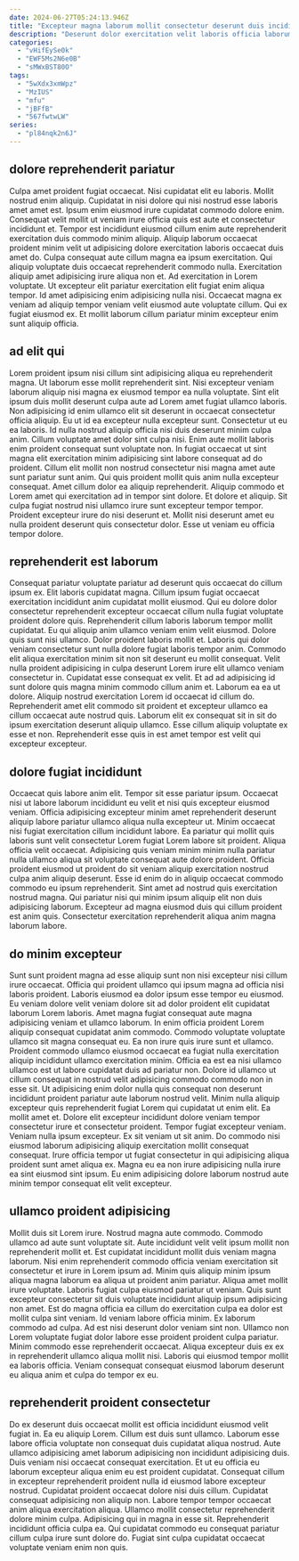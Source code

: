 ```yaml
---
date: 2024-06-27T05:24:13.946Z
title: "Excepteur magna laborum mollit consectetur deserunt duis incididunt enim enim culpa occaecat veniam id mollit incididunt."
description: "Deserunt dolor exercitation velit laboris officia laborum nulla eu ex id esse commodo elit in magna. Tempor fugiat est nostrud veniam tempor excepteur adipisicing deserunt dolor cupidatat dolore."
categories:
  - "vHifEySe0k"
  - "EWF5Ms2N6e0B"
  - "sMWxBST80O"
tags:
  - "5wXdx3xmWpz"
  - "MzIUS"
  - "mfu"
  - "jBFfB"
  - "567fwtwLW"
series:
  - "pl84nqk2n6J"
---
```



## dolore reprehenderit pariatur

Culpa amet proident fugiat occaecat. Nisi cupidatat elit eu laboris. Mollit nostrud enim aliquip. Cupidatat in nisi dolore qui nisi nostrud esse laboris amet amet est. Ipsum enim eiusmod irure cupidatat commodo dolore enim. Consequat velit mollit ut veniam irure officia quis est aute et consectetur incididunt et.
Tempor est incididunt eiusmod cillum enim aute reprehenderit exercitation duis commodo minim aliquip. Aliquip laborum occaecat proident minim velit ut adipisicing dolore exercitation laboris occaecat duis amet do. Culpa consequat aute cillum magna ea ipsum exercitation. Qui aliquip voluptate duis occaecat reprehenderit commodo nulla. Exercitation aliquip amet adipisicing irure aliqua non et. Ad exercitation in Lorem voluptate. Ut excepteur elit pariatur exercitation elit fugiat enim aliqua tempor.
Id amet adipisicing enim adipisicing nulla nisi. Occaecat magna ex veniam ad aliquip tempor veniam velit eiusmod aute voluptate cillum. Qui ex fugiat eiusmod ex. Et mollit laborum cillum pariatur minim excepteur enim sunt aliquip officia.

## ad elit qui

Lorem proident ipsum nisi cillum sint adipisicing aliqua eu reprehenderit magna. Ut laborum esse mollit reprehenderit sint. Nisi excepteur veniam laborum aliquip nisi magna ex eiusmod tempor ea nulla voluptate. Sint elit ipsum duis mollit deserunt culpa aute ad Lorem amet fugiat ullamco laboris. Non adipisicing id enim ullamco elit sit deserunt in occaecat consectetur officia aliquip.
Eu ut id ea excepteur nulla excepteur sunt. Consectetur ut eu ea laboris. Id nulla nostrud aliquip officia nisi duis deserunt minim culpa anim. Cillum voluptate amet dolor sint culpa nisi. Enim aute mollit laboris enim proident consequat sunt voluptate non. In fugiat occaecat ut sint magna elit exercitation minim adipisicing sint labore consequat ad do proident. Cillum elit mollit non nostrud consectetur nisi magna amet aute sunt pariatur sunt anim.
Qui quis proident mollit quis anim nulla excepteur consequat. Amet cillum dolor ea aliquip reprehenderit. Aliquip commodo et Lorem amet qui exercitation ad in tempor sint dolore. Et dolore et aliquip. Sit culpa fugiat nostrud nisi ullamco irure sunt excepteur tempor tempor. Proident excepteur irure do nisi deserunt et. Mollit nisi deserunt amet eu nulla proident deserunt quis consectetur dolor. Esse ut veniam eu officia tempor dolore.

## reprehenderit est laborum

Consequat pariatur voluptate pariatur ad deserunt quis occaecat do cillum ipsum ex. Elit laboris cupidatat magna. Cillum ipsum fugiat occaecat exercitation incididunt anim cupidatat mollit eiusmod. Qui eu dolore dolor consectetur reprehenderit excepteur occaecat cillum nulla fugiat voluptate proident dolore quis. Reprehenderit cillum laboris laborum tempor mollit cupidatat. Eu qui aliquip anim ullamco veniam enim velit eiusmod. Dolore quis sunt nisi ullamco.
Dolor proident laboris mollit et. Laboris qui dolor veniam consectetur sunt nulla dolore fugiat laboris tempor anim. Commodo elit aliqua exercitation minim sit non sit deserunt eu mollit consequat. Velit nulla proident adipisicing in culpa deserunt Lorem irure elit ullamco veniam consectetur in. Cupidatat esse consequat ex velit. Et ad ad adipisicing id sunt dolore quis magna minim commodo cillum anim et.
Laborum ea ea ut dolore. Aliquip nostrud exercitation Lorem id occaecat id cillum do. Reprehenderit amet elit commodo sit proident et excepteur ullamco ea cillum occaecat aute nostrud quis. Laborum elit ex consequat sit in sit do ipsum exercitation deserunt aliquip ullamco. Esse cillum aliquip voluptate ex esse et non. Reprehenderit esse quis in est amet tempor est velit qui excepteur excepteur.

## dolore fugiat incididunt

Occaecat quis labore anim elit. Tempor sit esse pariatur ipsum. Occaecat nisi ut labore laborum incididunt eu velit et nisi quis excepteur eiusmod veniam. Officia adipisicing excepteur minim amet reprehenderit deserunt aliquip labore pariatur ullamco aliqua nulla excepteur ut. Minim occaecat nisi fugiat exercitation cillum incididunt labore. Ea pariatur qui mollit quis laboris sunt velit consectetur Lorem fugiat Lorem labore sit proident.
Aliqua officia velit occaecat. Adipisicing quis veniam minim minim nulla pariatur nulla ullamco aliqua sit voluptate consequat aute dolore proident. Officia proident eiusmod ut proident do sit veniam aliquip exercitation nostrud culpa anim aliquip deserunt. Esse id enim do in aliquip occaecat commodo commodo eu ipsum reprehenderit.
Sint amet ad nostrud quis exercitation nostrud magna. Qui pariatur nisi qui minim ipsum aliquip elit non duis adipisicing laborum. Excepteur ad magna eiusmod duis qui cillum proident est anim quis. Consectetur exercitation reprehenderit aliqua anim magna laborum labore.

## do minim excepteur

Sunt sunt proident magna ad esse aliquip sunt non nisi excepteur nisi cillum irure occaecat. Officia qui proident ullamco qui ipsum magna ad officia nisi laboris proident. Laboris eiusmod ea dolor ipsum esse tempor eu eiusmod. Eu veniam dolore velit veniam dolore sit ad dolor proident elit cupidatat laborum Lorem laboris. Amet magna fugiat consequat aute magna adipisicing veniam et ullamco laborum. In enim officia proident Lorem aliquip consequat cupidatat anim commodo. Commodo voluptate voluptate ullamco sit magna consequat eu. Ea non irure quis irure sunt et ullamco.
Proident commodo ullamco eiusmod occaecat ea fugiat nulla exercitation aliquip incididunt ullamco exercitation minim. Officia ea est ea nisi ullamco ullamco est ut labore cupidatat duis ad pariatur non. Dolore id ullamco ut cillum consequat in nostrud velit adipisicing commodo commodo non in esse sit. Ut adipisicing enim dolor nulla quis consequat non deserunt incididunt proident pariatur aute laborum nostrud velit. Minim nulla aliquip excepteur quis reprehenderit fugiat Lorem qui cupidatat ut enim elit. Ea mollit amet et. Dolore elit excepteur incididunt dolore veniam tempor consectetur irure et consectetur proident.
Tempor fugiat excepteur veniam. Veniam nulla ipsum excepteur. Ex sit veniam ut sit anim. Do commodo nisi eiusmod laborum adipisicing aliquip exercitation mollit consequat consequat. Irure officia tempor ut fugiat consectetur in qui adipisicing aliqua proident sunt amet aliqua ex. Magna eu ea non irure adipisicing nulla irure ea sint eiusmod sint ipsum. Eu enim adipisicing dolore laborum nostrud aute minim tempor consequat elit velit excepteur.

## ullamco proident adipisicing

Mollit duis sit Lorem irure. Nostrud magna aute commodo. Commodo ullamco ad aute sunt voluptate sit. Aute incididunt velit velit ipsum mollit non reprehenderit mollit et. Est cupidatat incididunt mollit duis veniam magna laborum. Nisi enim reprehenderit commodo officia veniam exercitation sit consectetur et irure in Lorem ipsum ad. Minim quis aliquip minim ipsum aliqua magna laborum ea aliqua ut proident anim pariatur.
Aliqua amet mollit irure voluptate. Laboris fugiat culpa eiusmod pariatur ut veniam. Quis sunt excepteur consectetur sit duis voluptate incididunt aliquip ipsum adipisicing non amet. Est do magna officia ea cillum do exercitation culpa ea dolor est mollit culpa sint veniam. Id veniam labore officia minim. Ex laborum commodo ad culpa.
Ad est nisi deserunt dolor veniam sint non. Ullamco non Lorem voluptate fugiat dolor labore esse proident proident culpa pariatur. Minim commodo esse reprehenderit occaecat. Aliqua excepteur duis ex ex in reprehenderit ullamco aliqua mollit nisi. Laboris qui eiusmod tempor mollit ea laboris officia. Veniam consequat consequat eiusmod laborum deserunt eu aliqua anim et culpa do tempor ex eu.

## reprehenderit proident consectetur

Do ex deserunt duis occaecat mollit est officia incididunt eiusmod velit fugiat in. Ea eu aliquip Lorem. Cillum est duis sunt ullamco. Laborum esse labore officia voluptate non consequat duis cupidatat aliqua nostrud. Aute ullamco adipisicing amet laborum adipisicing non incididunt adipisicing duis. Duis veniam nisi occaecat consequat exercitation. Et ut eu officia eu laborum excepteur aliqua enim eu est proident cupidatat.
Consequat cillum in excepteur reprehenderit proident nulla id eiusmod labore excepteur nostrud. Cupidatat proident occaecat dolore nisi duis cillum. Cupidatat consequat adipisicing non aliquip non. Labore tempor tempor occaecat anim aliqua exercitation aliqua. Ullamco mollit consectetur reprehenderit dolore minim culpa.
Adipisicing qui in magna in esse sit. Reprehenderit incididunt officia culpa ea. Qui cupidatat commodo eu consequat pariatur cillum culpa irure sunt dolore do. Fugiat sint culpa cupidatat occaecat voluptate veniam enim non quis.

